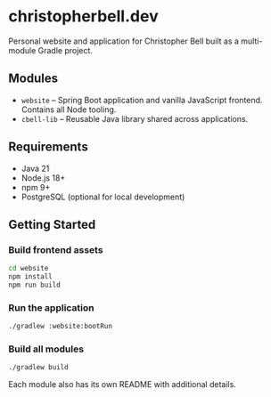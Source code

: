 # christopherbell.dev

Personal website and application for Christopher Bell built as a multi-module Gradle project.

## Modules
- `website` – Spring Boot application and vanilla JavaScript frontend. Contains all Node tooling.
- `cbell-lib` – Reusable Java library shared across applications.

## Requirements
- Java 21
- Node.js 18+
- npm 9+
- PostgreSQL (optional for local development)

## Getting Started

### Build frontend assets
```bash
cd website
npm install
npm run build
```

### Run the application
```bash
./gradlew :website:bootRun
```

### Build all modules
```bash
./gradlew build
```

Each module also has its own README with additional details.
